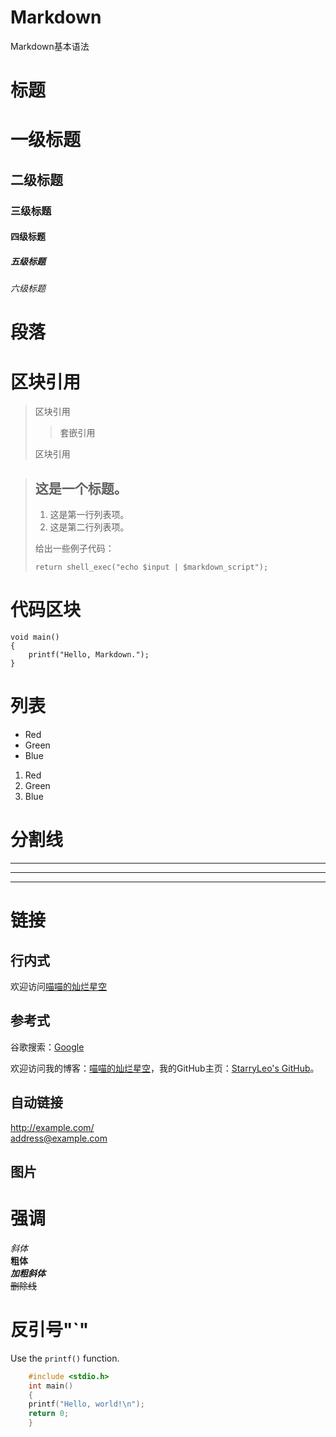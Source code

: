 # Markdown
Markdown基本语法

# 标题

# 一级标题
## 二级标题
### 三级标题
#### 四级标题
##### 五级标题
###### 六级标题

# 段落

# 区块引用

> 区块引用
> 
>> 套嵌引用
> 
> 区块引用

> ## 这是一个标题。
> 
> 1.   这是第一行列表项。
> 2.   这是第二行列表项。
> 
> 给出一些例子代码：
> 
>     return shell_exec("echo $input | $markdown_script");

# 代码区块

    void main()
    {
        printf("Hello, Markdown.");
    }

# 列表

* Red
* Green
* Blue

1. Red
2. Green
3. Blue

# 分割线

***
---
___

# 链接

## 行内式

欢迎访问[喵喵的灿烂星空](https://starrycat.me "一个窝")

## 参考式

谷歌搜索：[Google][00]

欢迎访问我的博客：[喵喵的灿烂星空]，我的GitHub主页：[StarryLeo's GitHub]。

[00]: https://www.google.com
[喵喵的灿烂星空]: https://starrycat.me "一个窝"
[StarryLeo's GitHub]: https://github.com/StarryLeo

## 自动链接

<http://example.com/>  
<address@example.com>

## 图片

# 强调

*斜体*  
**粗体**  
***加粗斜体***  
~~删除线~~

# 反引号"`"

Use the `printf()` function.
``` c
    #include <stdio.h>
    int main()
    {
    printf("Hello, world!\n");
    return 0;
    }
```

